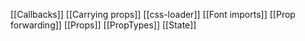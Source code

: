 [[Callbacks]]
[[Carrying props]]
[[css-loader]]
[[Font imports]]
[[Prop forwarding]]
[[Props]]
[[PropTypes]]
[[State]]
